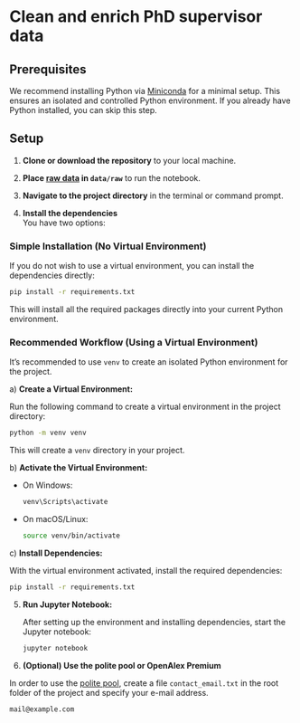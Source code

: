 # Clean and enrich PhD supervisor data

## Prerequisites

We recommend installing Python via [Miniconda](https://docs.conda.io/en/latest/miniconda.html) for a minimal setup. This ensures an isolated and controlled Python environment. If you already have Python installed, you can skip this step.

## Setup

1. **Clone or download the repository** to your local machine.

2. **Place [raw data](data/raw/README.md) in `data/raw`** to run the notebook.

3. **Navigate to the project directory** in the terminal or command prompt.

4. **Install the dependencies**  
   You have two options:

### Simple Installation (No Virtual Environment)
   If you do not wish to use a virtual environment, you can install the dependencies directly:
   
   ```bash
   pip install -r requirements.txt
   ```

   This will install all the required packages directly into your current Python environment.

### Recommended Workflow (Using a Virtual Environment)
   It’s recommended to use `venv` to create an isolated Python environment for the project.

   a) **Create a Virtual Environment:**

   Run the following command to create a virtual environment in the project directory:
   
   ```bash
   python -m venv venv
   ```

   This will create a `venv` directory in your project.

   b) **Activate the Virtual Environment:**

   - On Windows:
   
     ```bash
     venv\Scripts\activate
     ```

   - On macOS/Linux:
   
     ```bash
     source venv/bin/activate
     ```

   c) **Install Dependencies:**

   With the virtual environment activated, install the required dependencies:
   
   ```bash
   pip install -r requirements.txt
   ```

5. **Run Jupyter Notebook:**

   After setting up the environment and installing dependencies, start the Jupyter notebook:
   
   ```bash
   jupyter notebook
   ```

6. **(Optional) Use the polite pool or OpenAlex Premium**

In order to use the [polite pool](https://docs.openalex.org/how-to-use-the-api/rate-limits-and-authentication#the-polite-pool), create a file `contact_email.txt` in the root folder of the project and specify your e-mail address.

```contact_email.txt
mail@example.com
```
